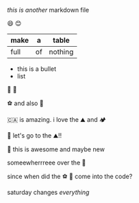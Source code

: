 _this is another_ markdown file

:smile: :blush:

| make | a | table |
|---|---|---|
|full |of |nothing |

* this is a bullet
* list



:pray:
💪

⚽ and also 🧦

🇨🇦 is amazing. i love the ⛰️ and 🏕️

🥾 let's go to the ⛰️!! 

🤙 this is awesome and maybe new

someewherrreee over the 🌈

since when did the ⚽ 🎈 come into the code?

saturday changes _everything_
